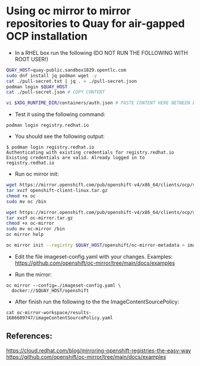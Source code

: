 
# Using oc mirror to mirror repositories to Quay for air-gapped OCP installation

* In a RHEL box run the following (DO NOT RUN THE FOLLOWING WITH ROOT USER!)

```bash
QUAY_HOST=quay-public.sandbox1829.opentlc.com
sudo dnf install jq podman wget -y
cat ./pull-secret.txt | jq . > ./pull-secret.json
podman login $QUAY_HOST
cat ./pull-secret.json # COPY CONTENT

vi $XDG_RUNTIME_DIR/containers/auth.json # PASTE CONTENT HERE BETWEEN BRACKETS
```

* Test it using the following command:

```
podman login registry.redhat.io
```

* You should see the following output:

```
$ podman login registry.redhat.io
Authenticating with existing credentials for registry.redhat.io
Existing credentials are valid. Already logged in to registry.redhat.io

```

* Run oc mirror init:

```bash
wget https://mirror.openshift.com/pub/openshift-v4/x86_64/clients/ocp/stable/openshift-client-linux.tar.gz
tar xvzf openshift-client-linux.tar.gz
chmod +x oc
sudo mv oc /bin

wget https://mirror.openshift.com/pub/openshift-v4/x86_64/clients/ocp/stable/oc-mirror.tar.gz
tar xvzf oc-mirror.tar.gz
chmod +x oc-mirror
sudo mv oc-mirror /bin
oc mirror help

oc mirror init --registry $QUAY_HOST/openshift/oc-mirror-metadata > imageset-config.yaml 
```

* Edit the file imageset-config.yaml with your changes. Examples: https://github.com/openshift/oc-mirror/tree/main/docs/examples

* Run the mirror:

```
oc mirror --config=./imageset-config.yaml \
  docker://$QUAY_HOST/openshift
```

* After finish run the following to the the ImageContentSourcePolicy:

```
cat oc-mirror-workspace/results-1686609747/imageContentSourcePolicy.yaml
```

## References:

https://cloud.redhat.com/blog/mirroring-openshift-registries-the-easy-way
https://github.com/openshift/oc-mirror/tree/main/docs/examples
